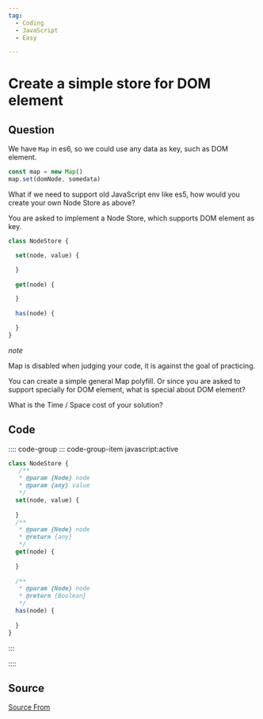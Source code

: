 ```yaml
---
tag:
  - Coding
  - JavaScript
  - Easy

---
```

  
# Create a simple store for DOM element

## Question
We have `Map` in es6, so we could use any data as key, such as DOM element.

```js
const map = new Map()
map.set(domNode, somedata)
```

What if we need to support old JavaScript env like es5, how would you create your own Node Store as above?

You are asked to implement a Node Store, which supports DOM element as key.

```js
class NodeStore {

  set(node, value) {

  }
  
  get(node) {

  }
  
  has(node) {

  }
}
```

_note_

Map is disabled when judging your code, it is against the goal of practicing.

You can create a simple general Map polyfill. Or since you are asked to support specially for DOM element, what is special about DOM element?

What is the Time / Space cost of your solution?

## Code
:::: code-group
::: code-group-item javascript:active
```javascript
class NodeStore {
   /**
   * @param {Node} node
   * @param {any} value
   */
  set(node, value) {
   
  }
  /**
   * @param {Node} node
   * @return {any}
   */
  get(node) {
   
  }
  
  /**
   * @param {Node} node
   * @return {Boolean}
   */
  has(node) {
    
  }
}
```
:::
    
::::



##  Source
[Source From](https://bigfrontend.dev/problem/create-a-simple-store-for-DOM-node)

  